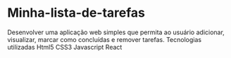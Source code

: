 # Minha-lista-de-tarefas
Desenvolver uma aplicação web simples que permita ao usuário adicionar, visualizar, marcar como concluídas e remover tarefas.
Tecnologias utilizadas
Html5
CSS3
Javascript
React
